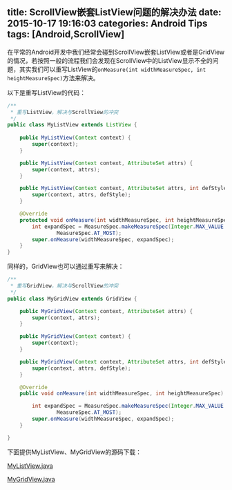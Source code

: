 title: ScrollView嵌套ListView问题的解决办法
date: 2015-10-17 19:16:03
categories: Android Tips
tags: [Android,ScrollView]
---
在平常的Android开发中我们经常会碰到ScrollView嵌套ListView或者是GridView的情况，若按照一般的流程我们会发现在ScrollView中的ListView显示不全的问题，其实我们可以重写ListView的`onMeasure(int widthMeasureSpec, int heightMeasureSpec)`方法来解决。

以下是重写ListView的代码：

``` java
/**
 * 重写ListView，解决与ScrollView的冲突
 */
public class MyListView extends ListView {
	
    public MyListView(Context context) {
        super(context);
    }

    public MyListView(Context context, AttributeSet attrs) {
        super(context, attrs);
    }

    public MyListView(Context context, AttributeSet attrs, int defStyle) {
        super(context, attrs, defStyle);
    }

    @Override
    protected void onMeasure(int widthMeasureSpec, int heightMeasureSpec) {
        int expandSpec = MeasureSpec.makeMeasureSpec(Integer.MAX_VALUE >> 2,
                MeasureSpec.AT_MOST);
        super.onMeasure(widthMeasureSpec, expandSpec);
    }
}
```

同样的，GridView也可以通过重写来解决：

``` java
/**
 * 重写GridView，解决与ScrollView的冲突
 */
public class MyGridView extends GridView {

    public MyGridView(Context context, AttributeSet attrs) {
        super(context, attrs);
    }

    public MyGridView(Context context) {
        super(context);
    }

    public MyGridView(Context context, AttributeSet attrs, int defStyle) {
        super(context, attrs, defStyle);
    }

    @Override
    public void onMeasure(int widthMeasureSpec, int heightMeasureSpec) {

        int expandSpec = MeasureSpec.makeMeasureSpec(Integer.MAX_VALUE >> 2,
                MeasureSpec.AT_MOST);
        super.onMeasure(widthMeasureSpec, expandSpec);
    }

}
```

下面提供MyListView、MyGridView的源码下载：

[MyListView.java](/uploads/20151017/MyListView.java)

[MyGridView.java](/uploads/20151017/MyGridView.java)